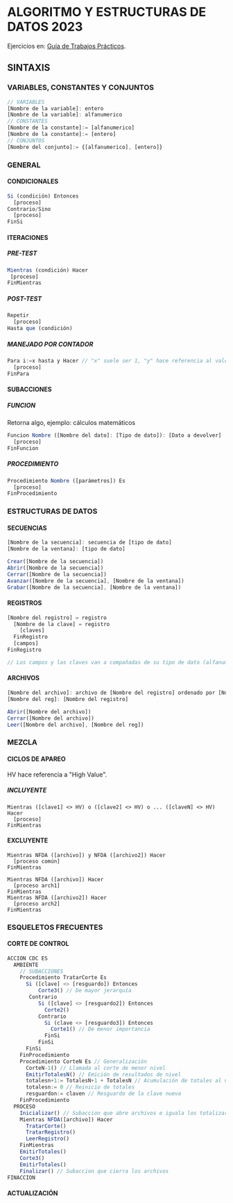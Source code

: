 # ALGORITMO Y ESTRUCTURAS DE DATOS 2023
Ejercicios en: [Guía de Trabajos Prácticos](https://aed-frre.github.io).

## SINTAXIS

### VARIABLES, CONSTANTES Y CONJUNTOS
```js
// VARIABLES
[Nombre de la variable]: entero
[Nombre de la variable]: alfanumerico
// CONSTANTES
[Nombre de la constante]:= [alfanumerico]
[Nombre de la constante]:= [entero]
// CONJUNTOS
[Nombre del conjunto]:= {[alfanumerico], [entero]}
```

### GENERAL

  #### CONDICIONALES
  ```js
  Si (condición) Entonces
    [proceso]
  Contrario/Sino
    [proceso]
  FinSi
  ```
  
  #### ITERACIONES
  ##### PRE-TEST
  ```js
  Mientras (condición) Hacer
   [proceso]
  FinMientras
  ```
  ##### POST-TEST
  ```js
  Repetir
    [proceso]
  Hasta que (condición)
  ```
  ##### MANEJADO POR CONTADOR
  ```js
  Para i:=x hasta y Hacer // "x" suele ser 1, "y" hace referencia al valor maximo de iteraciones
    [proceso]
  FinPara
  ```
  
  #### SUBACCIONES
  ##### FUNCION
  Retorna algo, ejemplo: cálculos matemáticos
  ```js
  Funcion Nombre ([Nombre del dato]: [Tipo de dato]): [Dato a devolver]
    [proceso]
  FinFuncion
  ```
  ##### PROCEDIMIENTO
  ```js
  Procedimiento Nombre ([parámetros]) Es
    [proceso]
  FinProcedimiento
  ```
  
### ESTRUCTURAS DE DATOS

  #### SECUENCIAS
  ```js
  [Nombre de la secuencia]: secuencia de [tipo de dato]
  [Nombre de la ventana]: [tipo de dato]

  Crear([Nombre de la secuencia])
  Abrir([Nombre de la secuencia])
  Cerrar([Nombre de la secuencia])
  Avanzar([Nombre de la secuencia], [Nombre de la ventana])
  Grabar([Nombre de la secuencia], [Nombre de la ventana])
  ```
  #### REGISTROS
  ```js
  [Nombre del registro] = registro
    [Nombre de la clave] = registro
      [claves]
    FinRegistro
    [campos]
  FinRegistro

  // Los campos y las claves van a compañadas de su tipo de dato (alfanumerico, numerico, booleano o conjunto) y de la cantidad, ejemplo: Clave: AN(2) --> "H1".
  ```
  #### ARCHIVOS 
  ```js
  [Nombre del archivo]: archivo de [Nombre del registro] ordenado por [Nombre de la clave]
  [Nombre del reg]: [Nombre del registro]

  Abrir([Nombre del archivo])
  Cerrar([Nombre del archivo])
  Leer([Nombre del archivo], [Nombre del reg])
  ```
### MEZCLA

  #### CICLOS DE APAREO
  HV hace referencia a "High Value".
  ##### INCLUYENTE
  ```JS
  Mientras ([clave1] <> HV) o ([clave2] <> HV) o ... ([claveN] <> HV) Hacer  
    [proceso]
  FinMientras
  ```
  #### EXCLUYENTE
  ```JS
  Mientras NFDA ([archivo]) y NFDA ([archivo2]) Hacer
    [proceso común]
  FinMientras

  Mientras NFDA ([archivo]) Hacer
    [proceso arch1]       
  FinMientras
  Mientras NFDA ([archivo2]) Hacer
    [proceso arch2]  
  FinMientras
  ```
  
  
### ESQUELETOS FRECUENTES

#### CORTE DE CONTROL
  ```js
ACCION CDC ES
    AMBIENTE
      // SUBACCIONES
      Procedimiento TratarCorte Es
        Si ([clave] <> [resguardo]) Entonces
            Corte3() // De mayor jerarquía
         Contrario
            Si ([clave] <> [resguardo2]) Entonces
              Corte2()
            Contrario
              Si (clave <> [resguardo3]) Entonces
                Corte1() // De menor importancia
              FinSi
            FinSi
        FinSi
      FinProcedimiento
      Procedimiento CorteN Es // Generalización
        CorteN-1() // Llamada al corte de menor nivel
        EmitirTotalesN() // Emición de resultados de nivel
        totalesn+1:= TotalesN+1 + TotalesN // Acumulación de totales al nivel superior
        totalesn:= 0 // Reinicio de totales
        resguardon:= claven // Resguardo de la clave nueva
      FinProcedimiento
    PROCESO
      Inicializar() // Subaccion que abre archivos e iguala los totalizarores y resguardos a 0
      Mientras NFDA([archivo]) Hacer
        TratarCorte()
        TratarRegistro()
        LeerRegistro()
      FinMientras
      EmitirTotales()
      Corte3()
      EmitirTotales()
      Finalizar() // Subaccion que cierra los archivos
FINACCION
  ```
#### ACTUALIZACIÓN
  ```js
  ```
